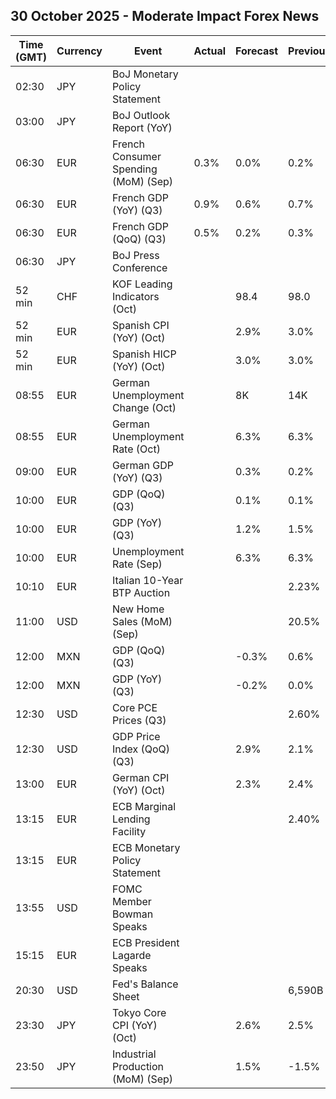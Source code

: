 ## 30 October 2025 - Moderate Impact Forex News

| Time (GMT) | Currency | Event | Actual | Forecast | Previous |
|------|----------|-------|--------|----------|----------|
| 02:30 | JPY | BoJ Monetary Policy Statement |  |  |  |
| 03:00 | JPY | BoJ Outlook Report (YoY) |  |  |  |
| 06:30 | EUR | French Consumer Spending (MoM) (Sep) | 0.3% | 0.0% | 0.2% |
| 06:30 | EUR | French GDP (YoY) (Q3) | 0.9% | 0.6% | 0.7% |
| 06:30 | EUR | French GDP (QoQ) (Q3) | 0.5% | 0.2% | 0.3% |
| 06:30 | JPY | BoJ Press Conference |  |  |  |
| 52 min | CHF | KOF Leading Indicators (Oct) |  | 98.4 | 98.0 |
| 52 min | EUR | Spanish CPI (YoY) (Oct) |  | 2.9% | 3.0% |
| 52 min | EUR | Spanish HICP (YoY) (Oct) |  | 3.0% | 3.0% |
| 08:55 | EUR | German Unemployment Change (Oct) |  | 8K | 14K |
| 08:55 | EUR | German Unemployment Rate (Oct) |  | 6.3% | 6.3% |
| 09:00 | EUR | German GDP (YoY) (Q3) |  | 0.3% | 0.2% |
| 10:00 | EUR | GDP (QoQ) (Q3) |  | 0.1% | 0.1% |
| 10:00 | EUR | GDP (YoY) (Q3) |  | 1.2% | 1.5% |
| 10:00 | EUR | Unemployment Rate (Sep) |  | 6.3% | 6.3% |
| 10:10 | EUR | Italian 10-Year BTP Auction |  |  | 2.23% |
| 11:00 | USD | New Home Sales (MoM) (Sep) |  |  | 20.5% |
| 12:00 | MXN | GDP (QoQ) (Q3) |  | -0.3% | 0.6% |
| 12:00 | MXN | GDP (YoY) (Q3) |  | -0.2% | 0.0% |
| 12:30 | USD | Core PCE Prices (Q3) |  |  | 2.60% |
| 12:30 | USD | GDP Price Index (QoQ) (Q3) |  | 2.9% | 2.1% |
| 13:00 | EUR | German CPI (YoY) (Oct) |  | 2.3% | 2.4% |
| 13:15 | EUR | ECB Marginal Lending Facility |  |  | 2.40% |
| 13:15 | EUR | ECB Monetary Policy Statement |  |  |  |
| 13:55 | USD | FOMC Member Bowman Speaks |  |  |  |
| 15:15 | EUR | ECB President Lagarde Speaks |  |  |  |
| 20:30 | USD | Fed's Balance Sheet |  |  | 6,590B |
| 23:30 | JPY | Tokyo Core CPI (YoY) (Oct) |  | 2.6% | 2.5% |
| 23:50 | JPY | Industrial Production (MoM) (Sep) |  | 1.5% | -1.5% |
